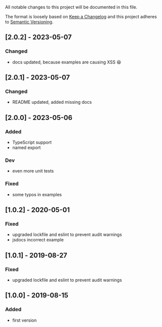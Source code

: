 All notable changes to this project will be documented in this file.

The format is loosely based on [Keep a Changelog](http://keepachangelog.com/en/1.0.0/)
and this project adheres to [Semantic Versioning](http://semver.org/spec/v2.0.0.html).

## [2.0.2] - 2023-05-07
### Changed
- docs updated, because examples are causing XSS 😆

## [2.0.1] - 2023-05-07
### Changed
- README updated, added missing docs

## [2.0.0] - 2023-05-06
### Added
- TypeScript support
- named export
### Dev
- even more unit tests
### Fixed
- some typos in examples

## [1.0.2] - 2020-05-01
### Fixed
- upgraded lockfile and eslint to prevent audit warnings
- jsdocs incorrect example

## [1.0.1] - 2019-08-27
### Fixed
- upgraded lockfile and eslint to prevent audit warnings

## [1.0.0] - 2019-08-15
### Added
- first version

